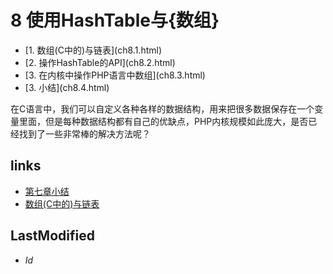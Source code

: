 # 8 使用HashTable与{数组} 


<ul class="catalog">
				<li>[1. 数组(C中的)与链表](ch8.1.html)</li>
				<li>[2. 操作HashTable的API](ch8.2.html)</li>
				<li>[3. 在内核中操作PHP语言中数组](ch8.3.html)</li>
				<li>[3. 小结](ch8.4.html)</li>
		</ul>
在C语言中，我们可以自定义各种各样的数据结构，用来把很多数据保存在一个变量里面，但是每种数据结构都有自己的优缺点，PHP内核规模如此庞大，是否已经找到了一些非常棒的解决方法呢？


## links
   * [第七章小结](<7.3.md>)
   * [数组(C中的)与链表](<8.1.md>)

## LastModified 
   * $Id$
